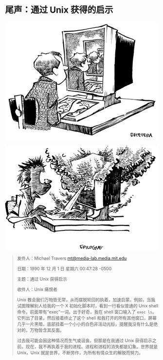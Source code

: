 # 尾声：通过 Unix 获得的启示

![](../.gitbook/assets/qishi2.png)

![](../.gitbook/assets/qishi.png)


> 发件人：Michael Travers [mt@media-lab.media.mit.edu](mailto:mt@media-lab.media.mit.edu)
>
> 日期：1990 年 12 月 1 日 星期六 00:47:28 -0500
>
> 主题：通过 Unix 获得启示
>
> 收件人：Unix 痛恨者
>
> Unix 教会我们万物皆无常，从而摆脱轮回的执着，加速启蒙。例如，当我试图理解别人给我的一个 X 初始化脚本时，看到一行看似普通的 Unix shell 命令，前面带有“exec”一词。出于好奇，我在 shell 窗口输入了 `exec ls`。它列出了目录，然后接着终止了这个 shell 和我打开的所有其他窗口，屏幕几乎一片黑暗，底部挂着一个小小的白色非活动光标，提醒我没有什么是绝对的，万物皆含其反面。
>
> 过去我可能会因这种情况而生气或沮丧。但那是在我通过 Unix 获得启示之前。现在，我不再执着于我的进程。进程和进程的消失都是幻象。世界就是 Unix，Unix 就是世界，不断劳作，为所有有情众生的解脱而努力。
